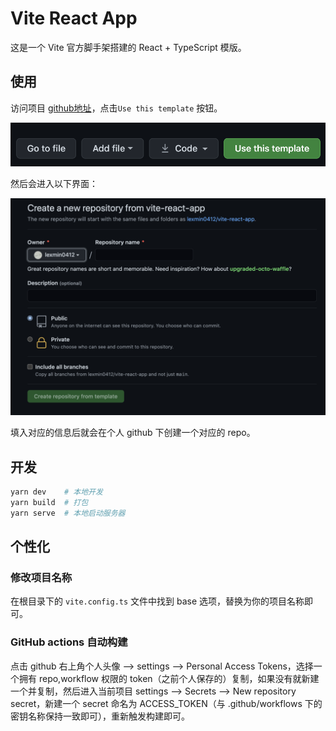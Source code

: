 # Vite React App

这是一个 Vite 官方脚手架搭建的 React + TypeScript 模版。

## 使用

访问项目 [github地址](https://github.com/lexmin0412/vite-react-app)，点击`Use this template` 按钮。

![use this template](./docs/assets/images/github_use_this_template.png)

然后会进入以下界面：

![github create repo from](./docs/assets/images/github_create_repo_from.png)

填入对应的信息后就会在个人 github 下创建一个对应的 repo。

## 开发

```bash
yarn dev    # 本地开发
yarn build  # 打包
yarn serve  # 本地启动服务器
```

## 个性化

### 修改项目名称

在根目录下的 `vite.config.ts` 文件中找到 base 选项，替换为你的项目名称即可。

### GitHub actions 自动构建

点击 github 右上角个人头像 -->  settings --> Personal Access Tokens，选择一个拥有 repo,workflow 权限的 token（之前个人保存的）复制，如果没有就新建一个并复制，然后进入当前项目 settings --> Secrets --> New repository secret，新建一个 secret 命名为 ACCESS_TOKEN（与 .github/workflows 下的密钥名称保持一致即可），重新触发构建即可。
